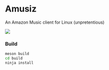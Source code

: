 # Amusiz
An Amazon Music client for Linux (unpretentious)

![](https://raw.githubusercontent.com/mirkobrombin/Amusiz/main/data/screenshot.png)

### Build
```bash
meson build
cd build
ninja install
```
